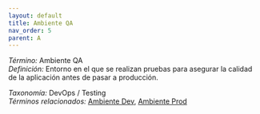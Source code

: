 ```yaml
---
layout: default
title: Ambiente QA
nav_order: 5
parent: A
---
```


*Término:* Ambiente QA  
*Definición:* Entorno en el que se realizan pruebas para asegurar la calidad de la aplicación antes de pasar a producción.

*Taxonomía:* DevOps / Testing  
*Términos relacionados:* [Ambiente Dev](https://maleniski.github.io/diccionario-angl-tec-mx/docs/alfabeticamente/A/ambiente-dev/), [Ambiente Prod](https://maleniski.github.io/diccionario-angl-tec-mx/docs/alfabeticamente/A/ambiente-prod/)
